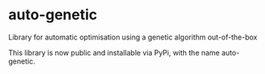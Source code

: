 # auto-genetic
Library for automatic optimisation using a genetic algorithm  out-of-the-box

This library is now public and installable via PyPi, with the name auto-genetic.

